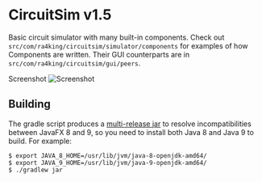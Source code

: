 CircuitSim v1.5
=================

Basic circuit simulator with many built-in components. Check out `src/com/ra4king/circuitsim/simulator/components`
for examples of how Components are written. Their GUI counterparts are in `src/com/ra4king/circuitsim/gui/peers`.

Screenshot
![Screenshot](http://i.imgur.com/Oon39Np.png)

Building
--------

The gradle script produces a [multi-release jar][1] to resolve
incompatibilities between JavaFX 8 and 9, so you need to install both
Java 8 and Java 9 to build. For example:

    $ export JAVA_8_HOME=/usr/lib/jvm/java-8-openjdk-amd64/
    $ export JAVA_9_HOME=/usr/lib/jvm/java-9-openjdk-amd64/
	$ ./gradlew jar

[1]: http://openjdk.java.net/jeps/238
